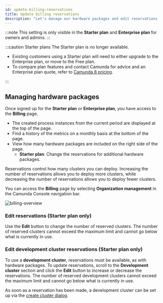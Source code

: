```yaml
---
id: update-billing-reservations
title: Update billing reservations
description: "Let's manage our hardware packages and edit reservations."
---
```


:::note
This setting is only visible in the **Starter plan** and **Enterprise plan** for owners and admins.
:::

:::caution Starter plans
The Starter plan is no longer available. 

- Existing customers using a Starter plan will need to either upgrade to the Enterprise plan, or move to the Free plan. 
- To compare plan features and contact Camunda for advice and an Enterprise plan quote, refer to [Camunda 8 pricing](https://camunda.com/pricing/?utm_source=docs.camunda.io&utm_medium=referral).

:::

## Managing hardware packages

Once signed up for the **Starter plan** or **Enterprise plan**, you have access to the **Billing** page.

- The created process instances from the current period are displayed at the top of the page.
- Find a history of the metrics on a monthly basis at the bottom of the page.
- View how many hardware packages are included on the right side of the page.
  - **Starter plan**: Change the reservations for additional hardware packages.

Reservations control how many clusters you can deploy. Increasing the number of reservations allows you to deploy more clusters, while decreasing the number of reservations allows you to deploy fewer clusters.

You can access the **Billing** page by selecting **Organization management** in the Camunda Console navigation bar.

![billing-overview](./img/billing-overview.png)

### Edit reservations (Starter plan only)

Use the **Edit** button to change the number of reserved clusters. The number of reserved clusters cannot exceed the maximum limit and cannot go below what is currently in use.

### Edit development cluster reservations (Starter plan only)

To use a **development cluster**, reservations must be available, as with hardware packages. To update reservations, scroll to the **Development cluster** section and click the **Edit** button to increase or decrease the reservations. The number of reserved development clusters cannot exceed the maximum limit and cannot go below what is currently in use.

As soon as a reservation has been made, a development cluster can be set up via the [create cluster dialog](../manage-clusters/create-cluster-include.md).
